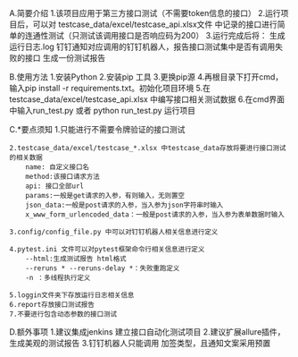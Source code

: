 A.简要介绍
    1.该项目应用于第三方接口测试（不需要token信息的接口）
    2.运行项目后，可以对 testcase_data/excel/testcase_api.xlsx文件 中记录的接口进行简单的连通性测试（只测试该调用接口是否响应码为200）
    3.运行完成后将：
        生成运行日志.log
        钉钉通知对应调用的钉钉机器人，报告接口测试集中是否有调用失败的接口
        生成一份测试报告

B.使用方法
    1.安装Python 
    2.安装pip 工具
    3.更换pip源
    4.再根目录下打开cmd，输入pip install -r requirements.txt。初始化项目环境
    5.在testcase_data/excel/testcase_api.xlsx 中编写接口相关测试数据
    6.在cmd界面中输入run_test.py 或者 python run_test.py 运行项目
    
    
C.*要点须知
    1.只能进行不需要令牌验证的接口测试

    2.testcase_data/excel/testcase_*.xlsx 中testcase_data存放将要进行接口测试的相关数据
        name: 自定义接口名
        method:该接口请求方法
        api: 接口全部url
        params:一般是get请求的入参，有则输入，无则置空
        json_data:一般是post请求的入参，当入参为json字符串时输入
        x_www_form_urlencoded_data：一般是post请求的入参，当入参为表单数据时输入

    3.config/config_file.py 中可以对钉钉机器人相关信息进行定义

    4.pytest.ini 文件可以对pytest框架命令行相关信息进行定义
        --html:生成测试报告 html格式
        --reruns * --reruns-delay *：失败重跑定义
        -n ：多线程执行定义

    5.loggin文件夹下存放运行日志相关信息
    6.report存放接口测试报告
    7.不要进行包含动态参数的接口测试
    
        
    
D.额外事项
    1.建议集成jenkins 建立接口自动化测试项目
    2.建议扩展allure插件，生成美观的测试报告
    3.钉钉机器人只能调用 加签类型，且通知文案采用预置

    
